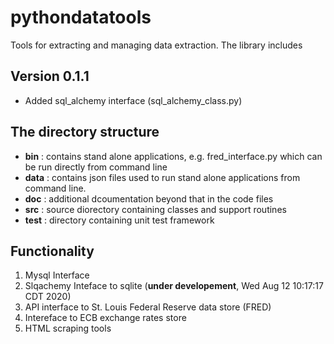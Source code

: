 # pythondatatools
Tools for extracting and managing data extraction. The library includes

## Version 0.1.1
* Added sql_alchemy interface (sql_alchemy_class.py)

## The directory structure
* __bin__ : contains stand alone applications, e.g. fred_interface.py which can be run directly
    from command line
* __data__  : contains json files used to run stand alone applications from command line.
* __doc__ : additional dcoumentation beyond that in the code files
* __src__ : source diorectory containing classes and support routines
* __test__ : directory containing unit test framework

## Functionality
1. Mysql Interface
2. Slqachemy Inteface to sqlite (**under developement**, Wed Aug 12 10:17:17 CDT 2020)
2. API interface to St. Louis Federal Reserve data store (FRED)
3. Intereface to ECB exchange rates store
4. HTML scraping tools
